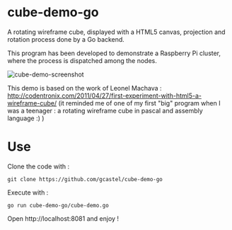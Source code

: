 cube-demo-go
============

A rotating wireframe cube, displayed with a HTML5 canvas, projection and rotation process done by a Go backend. 

This program has been developed to demonstrate a Raspberry Pi cluster, where the process is dispatched among the nodes.

![cube-demo-screenshot](https://raw.github.com/gcastel/cube-demo-go/master/cube-demo.png)

This demo is based on the work of Leonel Machava : http://codentronix.com/2011/04/27/first-experiment-with-html5-a-wireframe-cube/
(it reminded me of one of my first "big" program when I was a teenager : a rotating wireframe cube in pascal and assembly language :) )

# Use

Clone the code with :

```
git clone https://github.com/gcastel/cube-demo-go
```

Execute with :
```
go run cube-demo-go/cube-demo.go
```

Open http://localhost:8081 and enjoy !
